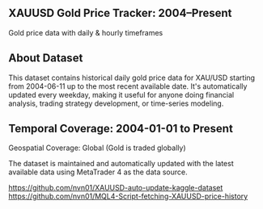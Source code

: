 ## XAUUSD Gold Price Tracker: 2004–Present
Gold price data with daily & hourly timeframes

## About Dataset
This dataset contains historical daily gold price data for XAU/USD starting from 2004-06-11 up to the most recent available date. It's automatically updated every weekday, making it useful for anyone doing financial analysis, trading strategy development, or time-series modeling.

## Temporal Coverage: 2004-01-01 to Present
Geospatial Coverage: Global (Gold is traded globally)

The dataset is maintained and automatically updated with the latest available data using MetaTrader 4 as the data source.


https://github.com/nvn01/XAUUSD-auto-update-kaggle-dataset <br>
https://github.com/nvn01/MQL4-Script-fetching-XAUUSD-price-history
